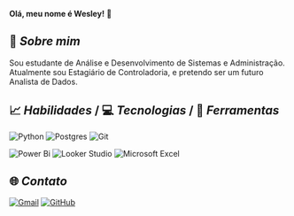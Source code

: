  **Olá, meu nome é Wesley!** 🙋

## 📌 *Sobre mim*
Sou estudante de Análise e Desenvolvimento de Sistemas e Administração. Atualmente sou Estagiário de Controladoria, e pretendo ser um futuro Analista de Dados. 


## 📈 *Habilidades* / 💻 *Tecnologias* / 🔨 *Ferramentas*

![Python](https://img.shields.io/badge/python-3670A0?style=for-the-badge&logo=python&logoColor=ffdd54)
![Postgres](https://img.shields.io/badge/postgres-%23316192.svg?style=for-the-badge&logo=postgresql&logoColor=white)
![Git](https://img.shields.io/badge/GIT-E44C30?style=for-the-badge&logo=git&logoColor=white)

![Power Bi](https://img.shields.io/badge/power_bi-F2C811?style=for-the-badge&logo=powerbi&logoColor=black)
![Looker Studio](https://img.shields.io/badge/looker-white?style=for-the-badge&logo=looker&logoColor=4286f4)
![Microsoft Excel](https://img.shields.io/badge/Microsoft_Excel-217346?style=for-the-badge&logo=microsoft-excel&logoColor=white)

## 🌐 *Contato*

[![Gmail](https://img.shields.io/badge/Gmail-D14836?style=for-the-badge&logo=gmail&logoColor=white)](wesley.bomfimfreitas@gmail.com)
[![GitHub](https://img.shields.io/badge/github-%23121011.svg?style=for-the-badge&logo=github&logoColor=white)](https://github.com/wesley-bfp)
